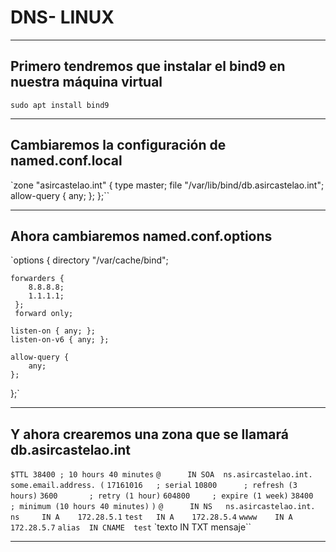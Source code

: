 # DNS- LINUX
---------------------
## Primero tendremos que instalar el bind9 en nuestra máquina virtual
`sudo apt install bind9`

---------------------
 ## Cambiaremos la configuración de named.conf.local
`zone "asircastelao.int" {
	type master;
	file "/var/lib/bind/db.asircastelao.int";
	allow-query {
		any;
		};
	};``


----------------------
## Ahora cambiaremos named.conf.options 
`options {
	directory "/var/cache/bind";

	forwarders {
	 	8.8.8.8;
		1.1.1.1;
	 };
	 forward only;

	listen-on { any; };
	listen-on-v6 { any; };

	allow-query {
		any;
	};
};`

--------------------
## Y ahora crearemos una zona que se llamará db.asircastelao.int

`$TTL 38400	; 10 hours 40 minutes`
`@		IN SOA	ns.asircastelao.int. some.email.address. (`
				`17161016   ; serial`
				`10800      ; refresh (3 hours)`
				`3600       ; retry (1 hour)`
				`604800     ; expire (1 week)`
				`38400      ; minimum (10 hours 40 minutes)`
			    `)`
`@		IN NS	ns.asircastelao.int.`
`ns		IN A 	172.28.5.1`
`test	IN A	172.28.5.4`
`wwww    IN A    172.28.5.7`
`alias	IN CNAME  test`
`texto   IN TXT 	mensaje``

-------------------


